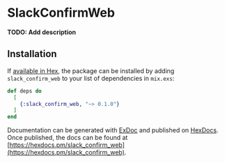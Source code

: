 # SlackConfirmWeb

**TODO: Add description**

## Installation

If [available in Hex](https://hex.pm/docs/publish), the package can be installed
by adding `slack_confirm_web` to your list of dependencies in `mix.exs`:

```elixir
def deps do
  [
    {:slack_confirm_web, "~> 0.1.0"}
  ]
end
```

Documentation can be generated with [ExDoc](https://github.com/elixir-lang/ex_doc)
and published on [HexDocs](https://hexdocs.pm). Once published, the docs can
be found at [https://hexdocs.pm/slack_confirm_web](https://hexdocs.pm/slack_confirm_web).

